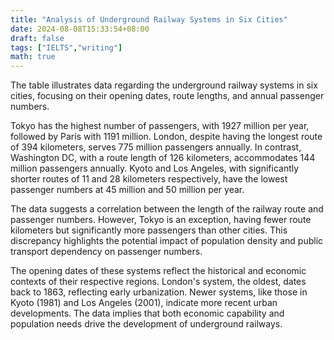 ```yaml
---
title: "Analysis of Underground Railway Systems in Six Cities"
date: 2024-08-08T15:33:54+08:00
draft: false
tags: ["IELTS","writing"]
math: true
---
```


The table illustrates data regarding the underground railway systems in six cities, focusing on their opening dates, route lengths, and annual passenger numbers.

Tokyo has the highest number of passengers, with 1927 million per year, followed by Paris with 1191 million. London, despite having the longest route of 394 kilometers, serves 775 million passengers annually. In contrast, Washington DC, with a route length of 126 kilometers, accommodates 144 million passengers annually. Kyoto and Los Angeles, with significantly shorter routes of 11 and 28 kilometers respectively, have the lowest passenger numbers at 45 million and 50 million per year.

The data suggests a correlation between the length of the railway route and passenger numbers. However, Tokyo is an exception, having fewer route kilometers but significantly more passengers than other cities. This discrepancy highlights the potential impact of population density and public transport dependency on passenger numbers.

The opening dates of these systems reflect the historical and economic contexts of their respective regions. London's system, the oldest, dates back to 1863, reflecting early urbanization. Newer systems, like those in Kyoto (1981) and Los Angeles (2001), indicate more recent urban developments. The data implies that both economic capability and population needs drive the development of underground railways.
